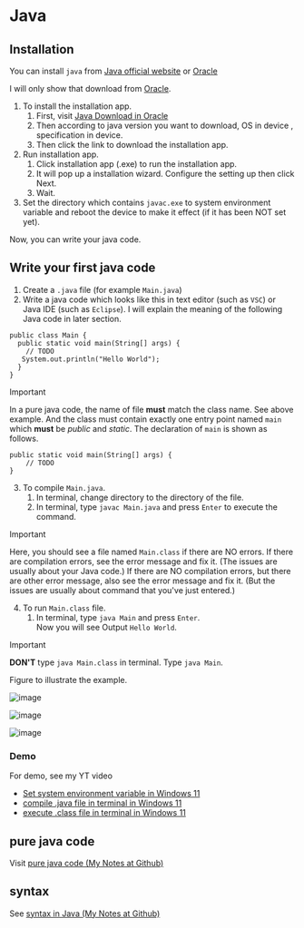 # Java
## Installation
You can install `java` from [Java official website](https://www.java.com/en/download/windows_manual.jsp) or [Oracle](https://www.oracle.com/)

I will only show that download from [Oracle](https://www.oracle.com/).

1. To install the installation app.
   1. First, visit [Java Download in Oracle](https://www.oracle.com/java/technologies/downloads/#jdk22-windows)
   2. Then according to java version you want to download, OS in device , specification in device.
   3. Then click the link to download the installation app.
2. Run installation app.
   1. Click installation app (.exe) to run the installation app.
   2. It will pop up a installation wizard. Configure the setting up then click Next.
   3. Wait.
3. Set the directory which contains `javac.exe` to system environment variable and reboot the device to make it effect (if it has been NOT set yet).

Now, you can write your java code.

## Write your first java code
1. Create a `.java` file (for example `Main.java`)
2. Write a java code which looks like this in text editor (such as `VSC`) or Java IDE (such as `Eclipse`). I will explain the meaning of the following Java code in later section.

```
public class Main {
  public static void main(String[] args) {
    // TODO
   System.out.println("Hello World");
  }
}
```

> [!IMPORTANT]
> In a pure java code, the name of file **must** match the class name. See above example.
> And the class must contain exactly one entry point named `main` which **must** be *public* and *static*.
> The declaration of `main` is shown as follows.
> ```
> public static void main(String[] args) {
>     // TODO
> }
> ```

3. To compile `Main.java`.
   1. In terminal, change directory to the directory of the file.
   2. In terminal, type `javac Main.java` and press `Enter` to execute the command.

> [!IMPORTANT]
> Here, you should see a file named `Main.class` if there are NO errors.
> If there are compilation errors, see the error message and fix it. (The issues are usually about your Java code.)
> If there are NO compilation errors, but there are other error message, also see the error message and fix it. (But the issues are usually about command that you've just entered.)

4. To run `Main.class` file.
   1. In terminal, type `java Main` and press `Enter`. <br> Now you will see Output `Hello World`.

> [!IMPORTANT]
> **DON'T** type `java Main.class` in terminal. Type `java Main`.

Figure to illustrate the example.

![image](https://github.com/user-attachments/assets/315ea5ae-2b24-4a9d-bccc-a2f625150040)

![image](https://github.com/user-attachments/assets/cf8d0c84-f25c-4845-9c43-08ac7aaaf220)

![image](https://github.com/user-attachments/assets/99eb513b-d8d2-42a6-bdae-0e0f02287a6d)

### Demo
For demo, see my YT video
+ [Set system environment variable in Windows 11](https://www.youtube.com/watch?v=cuumLQEDRtc)
+ [compile .java file in terminal in Windows 11](https://www.youtube.com/watch?v=FqZhTjDUnDs)
+ [execute .class file in terminal in Windows 11](https://www.youtube.com/watch?v=e8xkB5fm6Qg)

## pure java code
Visit [pure java code (My Notes at Github)](https://github.com/40843245/Java/blob/main/pure%20java%20code/pure%20java%20code.md)

## syntax
See [syntax in Java (My Notes at Github)](https://github.com/40843245/Java/blob/main/syntax/syntax.md)
